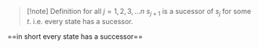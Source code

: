 > [!note] Definition
> for all $j=1,2,3,...n$ $s_{j+1}$ is a sucessor of $s_j$ for some $t$. i.e. every state has a sucessor.

==in short every state has a successor==

